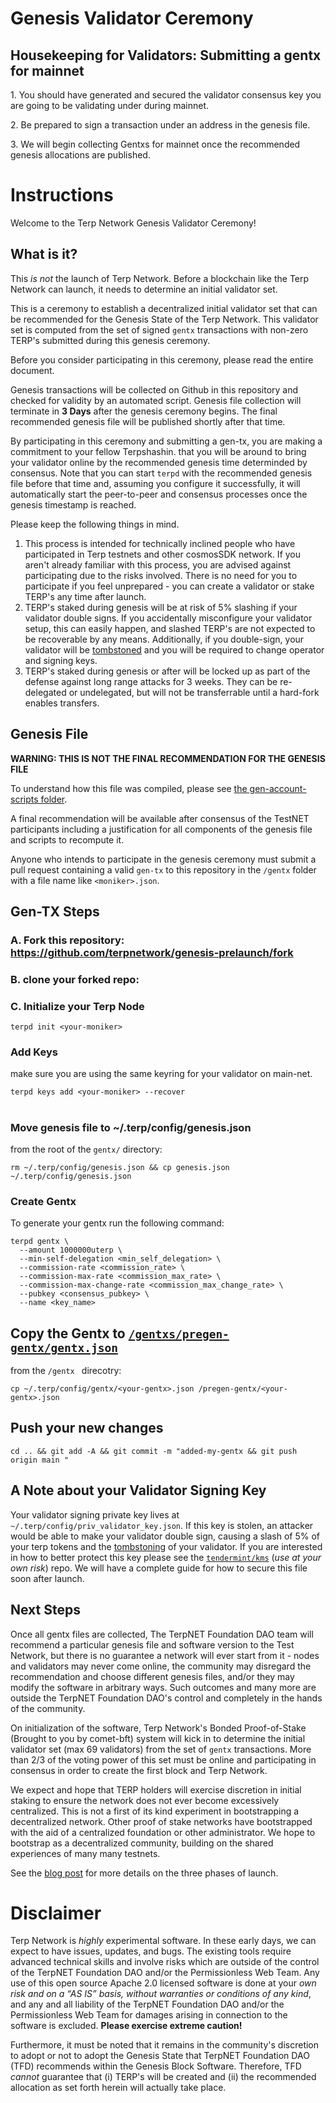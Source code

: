 # Genesis Validator Ceremony
## Housekeeping for Validators: Submitting a gentx for mainnet

1\. You should have generated and secured the validator consensus key you are going to be validating under during mainnet.

2\. Be prepared to sign a transaction under an address in the genesis file.

3\. We will begin collecting Gentxs for mainnet once the recommended genesis allocations are published.

# Instructions


Welcome to the Terp Network Genesis Validator Ceremony!


## What is it?

This *is not* the launch of Terp Network. Before a blockchain like the Terp Network can launch, it needs to determine an initial validator set.

This is a ceremony to establish a decentralized initial validator set that can be recommended for the Genesis State of the Terp Network.
This validator set is computed from the set of signed `gentx` transactions with non-zero TERP's submitted during this genesis ceremony.

Before you consider participating in this ceremony, please read the entire document.

Genesis transactions will be collected on Github in this repository and checked for validity by an automated script.
Genesis file collection will terminate in **3 Days** after the genesis ceremony begins. The final recommended genesis file will be published shortly after that time.

By participating in this ceremony and submitting a gen-tx, you are making a commitment to your fellow Terpshashin.
that you will be around to bring your validator online by the recommended genesis time determinded by consensus. Note that you can start `terpd`  with the recommended genesis file before that time and, assuming you configure it successfully, it will automatically start the peer-to-peer and consensus processes once the genesis timestamp is reached.

Please keep the following things in mind.

1. This process is intended for technically inclined people who have participated in Terp testnets and other cosmosSDK network. If you aren't already familiar with this process, you are advised against participating due to the risks involved. There is no need for you to participate if you feel unprepared - 
 you can create a validator or stake TERP's any time after launch.
2. TERP's staked during genesis will be at risk of 5% slashing if your validator double signs. If you accidentally misconfigure your validator setup, this can easily happen, and slashed TERP's are not expected to be recoverable by any means. Additionally, if you double-sign, your validator will be [tombstoned](https://github.com/cosmos/cosmos-sdk/blob/master/docs/spec/slashing/07_tombstone.md) and you will be required to change operator and signing keys.
3. TERP's staked during genesis or after will be locked up as part of the defense against long range attacks for 3 weeks. They can be re-delegated or undelegated, but will not be transferrable until a hard-fork enables transfers.
   

## Genesis File

**WARNING: THIS IS NOT THE FINAL RECOMMENDATION FOR THE GENESIS FILE**


To understand how this file was compiled, please see [the gen-account-scripts folder](../gen-account-scripts/README.md).

A final recommendation will be available after consensus of the TestNET participants including a justification for
all components of the genesis file and scripts to recompute it.

Anyone who intends to participate in the genesis ceremony must submit a pull request
containing a valid `gen-tx` to this repository in the `/gentx` folder with a file name like `<moniker>.json`.

## Gen-TX Steps

### A. Fork this repository: https://github.com/terpnetwork/genesis-prelaunch/fork

### B. clone your forked repo:


### C. Initialize your Terp Node
```
terpd init <your-moniker>
```

### Add Keys 
make sure you are using the same keyring for your validator on main-net. 
```
terpd keys add <your-moniker> --recover
```
#
### Move genesis file to ~/.terp/config/genesis.json
from the root of the `gentx/` directory:
```
rm ~/.terp/config/genesis.json && cp genesis.json ~/.terp/config/genesis.json
```

### Create Gentx
To generate your gentx run the following command:
```
terpd gentx \
  --amount 1000000uterp \
  --min-self-delegation <min_self_delegation> \
  --commission-rate <commission_rate> \
  --commission-max-rate <commission_max_rate> \
  --commission-max-change-rate <commission_max_change_rate> \
  --pubkey <consensus_pubkey> \
  --name <key_name>
  ```


## Copy the Gentx to [`/gentxs/pregen-gentx/gentx.json`](./pregen-gentx/)
from the `/gentx ` direcotry:
```
cp ~/.terp/config/gentx/<your-gentx>.json /pregen-gentx/<your-gentx>.json 
```
## Push your new changes

```
cd .. && git add -A && git commit -m "added-my-gentx && git push origin main "
```
## A Note about your Validator Signing Key

Your validator signing private key lives at `~/.terp/config/priv_validator_key.json`. If this key is stolen, an attacker would be able to make
your validator double sign, causing a slash of 5% of your terp tokens  and the [tombstoning](https://github.com/cosmos/cosmos-sdk/blob/master/docs/spec/slashing/07_tombstone.md) of your validator. If you are interested in how to better protect this key please see the [`tendermint/kms`](https://github.com/tendermint/kms) (_*use at your own risk*_) repo. We will have a complete guide for how to secure this file soon after launch.

## Next Steps

Once all gentx files are collected, The TerpNET Foundation DAO team will recommend a particular genesis file and software version to the Test Network, but there is no guarantee a network will ever start from it - nodes and validators may
never come online, the community may disregard the recommendation and choose
different genesis files, and/or they may modify the software in arbitrary ways. Such
outcomes and many more are outside the TerpNET Foundation DAO's control and completely in the hands of the community.

On initialization of the software, Terp Network's Bonded Proof-of-Stake (Brought to you by comet-bft) system will kick in to determine the initial validator set (max 69 validators) from the set of `gentx` transactions.
More than 2/3 of the voting power of this set must be online and participating in consensus
in order to create the first block and Terp Network.

We expect and hope that TERP holders will exercise discretion in initial staking to ensure the network does not ever become excessively centralized. This is not a first of its kind experiment in bootstrapping a decentralized network. Other proof of stake networks have bootstrapped with the aid of a centralized foundation or other administrator. We hope to bootstrap as a decentralized community, building on the shared experiences of many many testnets.

See the [blog
post](https://blog.cosmos.network/the-3-phases-of-the-cosmos-hub-mainnet-fdff3a68c4c0) 
for more details on the three phases of launch.


# Disclaimer


Terp Network is *highly* experimental software. In these early days, we can
expect to have issues, updates, and bugs. The existing tools require advanced
technical skills and involve risks which are outside of the control of the
TerpNET Foundation DAO and/or the Permissionless Web Team. Any use of this open source Apache
2.0 licensed software is done at your *own risk and on a “AS IS” basis, without
warranties or conditions of any kind*, and any and all liability of the
TerpNET Foundation DAO and/or the Permissionless Web Team for damages arising in
connection to the software is excluded. **Please exercise extreme caution!**

Furthermore, it must be noted that it remains in the community's discretion to adopt or not
to adopt the Genesis State that TerpNET Foundation DAO (TFD) recommends within the Genesis Block
Software. Therefore, TFD *cannot* guarantee that (i) TERP's will be created and
(ii) the recommended allocation as set forth herein will actually take place.